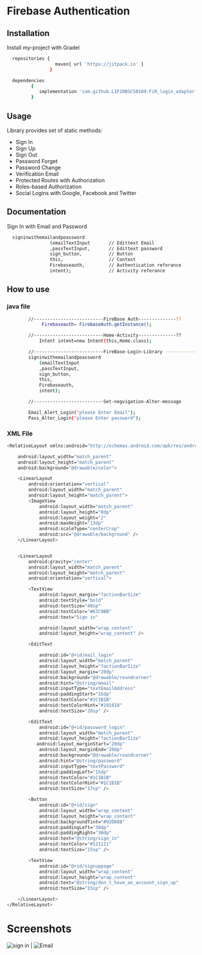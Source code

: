 

# Firebase Authentication



## Installation

Install my-project with Gradel

```bash
  repositories {
	              maven{ url 'https://jitpack.io' }
	            }
```
```bash
  dependencies 
         {
	        implementation 'com.github.L1F20BSCS0169:FiR_login_adapter:Tag'
	     }
```
    
## Usage

Library provides set of static methods:

* Sign In
* Sign Up
* Sign Out
* Password Forget
* Password Change
* Verification Email
* Protected Routes with Authorization
* Roles-based Authorization
* Social Logins with Google, Facebook and Twitter

## Documentation

Sign In with Email and Password

```bash
  signinwithemailandpoassword
                (emailTextInput       // Edittext Email
                ,passTextInput,       // Edittext password
                sign_button,          // Button
                this,                 // Context
                Firebaseauth,         // Authentication referance
                intent);              // Activity referance
```

## How to use

### java file
```bash
        //--------------------------FireBase Auth--------------??
         	 Firebaseauth= FirebaseAuth.getInstance();

        //--------------------------Home-Activity--------------??
          	Intent intent=new Intent(this,Home.class);

        //--------------------------FireBase-Login-Library --------------??
		signinwithemailandpoassword
			(emailTextInput
			,passTextInput,
			sign_button,
			this,
			Firebaseauth,
			intent);

        //--------------------------Set-negvigation-Alter-message

		Email_Alert_Login("please Enter Email");
		Pass_Alter_Login("please Enter password");
```

### XML File
```bash
<RelativeLayout xmlns:android="http://schemas.android.com/apk/res/android"

    android:layout_width="match_parent"
    android:layout_height="match_parent"
    android:background="@drawable/color">

    <LinearLayout
        android:orientation="vertical"
        android:layout_width="match_parent"
        android:layout_height="match_parent">
        <ImageView
            android:layout_width="match_parent"
            android:layout_height="0dp"
            android:layout_weight="2"
            android:maxHeight="13dp"
            android:scaleType="centerCrop"
            android:src="@drawable/background" />
    </LinearLayout>


    <LinearLayout
        android:gravity="center"
        android:layout_width="match_parent"
        android:layout_height="match_parent"
        android:orientation="vertical">

        <TextView
            android:layout_margin="?actionBarSize"
            android:textStyle="bold"
            android:textSize="40sp"
            android:textColor="#63C9BB"
            android:text="Sign in"

            android:layout_width="wrap_content"
            android:layout_height="wrap_content" />

        <EditText

            android:id="@+id/mail_login"
            android:layout_width="match_parent"
            android:layout_height="?actionBarSize"
            android:layout_margin="20dp"
            android:background="@drawable/roundcorner"
            android:hint="@string/email"
            android:inputType="textEmailAddress"
            android:paddingStart="15dp"
            android:textColor="#1C1B1B"
            android:textColorHint="#191818"
            android:textSize="20sp" />

        <EditText
            android:id="@+id/password_login"
            android:layout_width="match_parent"
            android:layout_height="?actionBarSize"
           android:layout_marginStart="20dp"
            android:layout_marginEnd="20dp"
            android:background="@drawable/roundcorner"
            android:hint="@string/password"
            android:inputType="textPassword"
            android:paddingLeft="15dp"
            android:textColor="#1C1B1B"
            android:textColorHint="#1C1B1B"
            android:textSize="17sp" />

        <Button
            android:id="@+id/sign"
            android:layout_width="wrap_content"
            android:layout_height="wrap_content"
            android:backgroundTint="#92D888"
            android:paddingLeft="30dp"
            android:paddingRight="30dp"
            android:text="@string/sign_in"
            android:textColor="#121111"
            android:textSize="15sp" />

        <TextView
            android:id="@+id/signuppage"
            android:layout_width="wrap_content"
            android:layout_height="wrap_content"
            android:text="@string/don_t_have_an_account_sign_up"
            android:textSize="15sp" />

    </LinearLayout>
</RelativeLayout>
```

# Screenshots

![sign in](https://user-images.githubusercontent.com/106225281/192549196-255cc076-8182-4634-9853-f52e1b8f8a6c.jpeg)  |  ![Email](https://user-images.githubusercontent.com/106225281/192548970-9b7eb8e7-1cb2-49d9-ad09-4d19bc003b40.jpeg)

